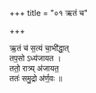 +++
title = "०१ ऋतं च"

+++

ऋ॒तं च॑ स॒त्यं चा॒भी॑द्धा॒त्  
तप॒सो ऽध्य॑जायत ।  
ततो॒ रात्र्य् अ॑जायत॒  
ततः॑ समु॒द्रो अ॑र्ण॒वः ॥
